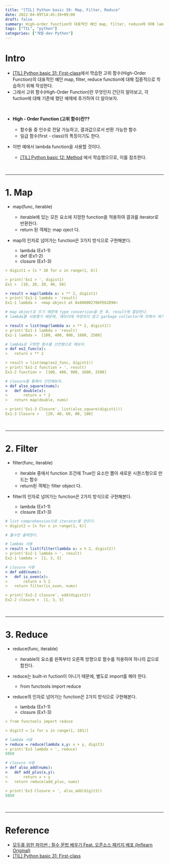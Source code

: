 ```yaml
---
title: "[TIL] Python basic 39: Map, Filter, Reduce"
date: 2022-04-09T14:45:39+09:00
draft: false
summary: High-order function의 대표적인 예인 map, filter, reduce에 대해 lambda, def, closure로 구현해본다.
tags: ["TIL", "python"]
categories: ["개발-dev Python"]
---
```


# Intro

- [[TIL] Python basic 31: First-class](https://jeha00.github.io/post/python_basic/python_basic_31_firstclass/)에서 학습한 고위 함수(High-Order Function)의 대표적인 예인 map, filter, reduce function에 대해 집중적으로 학습하기 위해 작성한다.
- 그래서 고위 함수(High-Order Function)란 무엇인지 간단히 알아보고, 각 fuction에 대해 기존에 했던 예제에 추가하여 더 알아보자.

<br>

- **High - Order Function (고위 함수)란??**

  - 함수들 중 인수로 전달 가능하고, 결과값으로서 반환 가능한 함수
  - 일급 함수(first - class)의 특징이기도 한다.

- 이번 예에서 lambda function을 사용할 것이다.
  - [[TIL] Python basic 12: Method](https://jeha00.github.io/post/python_basic/python_basic_12/#5-%EB%9E%8C%EB%8B%A4lambda-%ED%95%A8%EC%88%98-%EC%9D%B5%EB%AA%85%ED%95%A8%EC%88%98) 에서 학습했으므로, 이를 참조한다.

<br>

---

# 1. Map

- map(func, iterable)

  - iterable에 있는 모든 요소에 지정한 function을 적용하여 결과를 iterator로 반환한다.
  - return 된 객체는 map oject 다.

- map의 인자로 넘어가는 function은 3가지 방식으로 구현해본다.
  - lambda (Ex1-1)
  - def (Ex1-2)
  - closure (Ex1-3)

```yml
> digist1 = [x * 10 for x in range(1, 6)]

> print('Ex1 > ', digist1)
Ex1 >  [10, 20, 30, 40, 50]

> result = map(lambda x: x ** 2, digist1)
> print('Ex1-1 lambda > 'result)
Ex1-1 lambda >  <map object at 0x000002786FE62D90>

# map object로 뜨기 때문에 type conversion을 한 후, result에 할당한다.
# lambda를 사용했기 때문에, 메모리에 저장되지 않고 garbage collector에 의해서 제거된다.

> result = list(map(lambda x: x ** 2, digist1))
> print('Ex1-1 lambda > 'result)
Ex1-1 lambda >  [100, 400, 900, 1600, 2500]

# lambda로 구현한 함수를 선언형으로 해보자.
> def ex2_func(x):
>   return x ** 2

> result = list(map(ex2_func, digist1))
> print('Ex1-2 function > ', result)
Ex1-2 function >  [100, 400, 900, 1600, 2500]

# closure를 통해서 선언해보자.
> def also_square(nums):
>   def double(x):
>       return x * 2
>   return map(double, nums)

> print('Ex1-3 Closure', list(also_square(digist1)))
Ex1-3 Closure >   [20, 40, 60, 80, 100]
```

<br>

---

# 2. Filter

- filter(func, iterable)

  - iterable 중에서 function 조건에 True인 요소만 뽑아 새로운 시퀀스형으로 만드는 함수
  - return된 객체는 filter object 다.

- filter의 인자로 넘어가는 function은 2가지 방식으로 구현해본다.
  - lambda (Ex1-1)
  - closure (Ex1-3)

```yml
# list comprehension으로 iterator를 만든다.
> digist2 = [x for x in range(1, 6)]

# 홀수만 출력한다.

# lambda 사용
> result = list(filter(lambda x: x % 2, digist2))
> print('Ex2-1 lambda > ', result)
Ex2-1 lambda >  [1, 3, 5]

# closure 사용
> def odd(nums):
>   def is_oven(x):
>       return x % 2
>   return filter(is_oven, nums)

> print('Ex2-2 closure', odd(digist2))
Ex2-2 closure >  [1, 3, 5]
```

<br>

---

# 3. Reduce

- reduce(func, iterable)

  - iterable의 요소를 왼쪽부터 오른쪽 방향으로 함수를 적용하여 하나의 값으로 합친다.

- reduce는 built-in fuction이 아니기 때문에, 별도로 import를 해야 한다.

  - from functools import reduce

- reduce의 인자로 넘어가는 function은 2가지 방식으로 구현해본다.
  - lambda (Ex1-1)
  - closure (Ex1-3)

```yml
> from functools import reduce

> digit3 = [x for x in range(1, 101)]

# lambda 사용
> reduce = reduce(lambda x,y: x + y, digit3)
> print('Ex3 lambda > ', reduce)
5050

# closure 사용
> def also_add(nums):
>   def add_plus(x,y):
>       return x + y
>   return reduce(add_plus, nums)

> print('Ex3 Closure > ', also_add(digit3))
5050
```

<br>

---

# Reference

- [모두를 위한 파이썬 : 필수 문법 배우기 Feat. 오픈소스 패키지 배포 (Inflearn Original)](https://www.inflearn.com/course/%ED%94%84%EB%A1%9C%EA%B7%B8%EB%9E%98%EB%B0%8D-%ED%8C%8C%EC%9D%B4%EC%8D%AC-%EC%A4%91%EA%B3%A0%EA%B8%89/dashboard)
- [[TIL] Python basic 31: First-class](https://jeha00.github.io/post/python_basic/python_basic_31_firstclass/)

